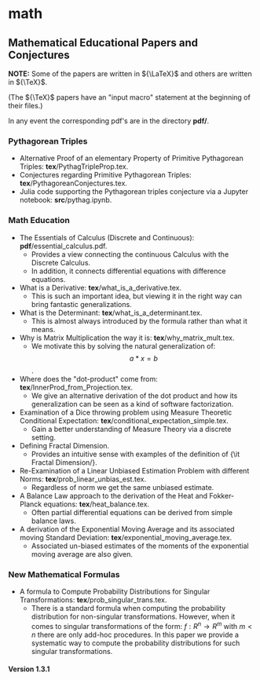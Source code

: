 # math
## Mathematical Educational Papers and Conjectures

**NOTE:** Some of the papers are written in ${\LaTeX}$ and others are written in ${\TeX}$.

(The ${\TeX}$ papers have an "input macro" statement at the beginning of their files.)

In any event the corresponding pdf's are in the directory **pdf/**.

### Pythagorean Triples
- Alternative Proof of an elementary Property of Primitive Pythagorean Triples: **tex**/PythagTripleProp.tex.
- Conjectures regarding Primitive Pythagorean Triples: **tex**/PythagoreanConjectures.tex.
- Julia code supporting the Pythagorean triples conjecture via a Jupyter notebook: **src**/pythag.ipynb.

### Math Education
- The Essentials of Calculus (Discrete and Continuous): **pdf**/essential_calculus.pdf.
    - Provides a view connecting the continuous Calculus with the Discrete Calculus.
    - In addition, it connects differential equations with difference equations.
- What is a Derivative: **tex**/what_is_a_derivative.tex.
    - This is such an important idea, but viewing it in the right way can bring
       fantastic generalizations.
- What is the Determinant: **tex**/what_is_a_determinant.tex.
    - This is almost always introduced by the formula rather than what it means.
- Why is Matrix Multiplication the way it is: **tex**/why_matrix_mult.tex.
    - We motivate this by solving the natural generalization of: $$a * x = b$$.
- Where does the "dot-product" come from: **tex**/InnerProd_from_Projection.tex.
    - We give an alternative derivation of the dot product and how its generalization
      can be seen as a kind of software factorization.
- Examination of a Dice throwing problem using Measure Theoretic Conditional Expectation: **tex**/conditional_expectation_simple.tex.
    - Gain a better understanding of Measure Theory via a discrete setting.
- Defining Fractal Dimension. 
    - Provides an intuitive sense with examples of the definition of {\it Fractal Dimension\/}.
- Re-Examination of a Linear Unbiased Estimation Problem with different Norms: **tex**/prob_linear_unbias_est.tex.
    - Regardless of norm we get the same unbiased estimate.
- A Balance Law approach to the derivation of the Heat and Fokker-Planck equations: **tex**/heat_balance.tex.
    - Often partial differential equations can be derived from simple balance laws.
- A derivation of the Exponential Moving Average and its associated moving Standard Deviation: **tex**/exponential_moving_average.tex.
    - Associated un-biased estimates of the moments of the exponential moving average are also given.

### New Mathematical Formulas
- A formula to Compute Probability Distributions for Singular Transformations: **tex**/prob_singular_trans.tex.
    - There is a standard formula when computing the probability distribution for
      non-singular transformations. However, when it comes to singular transformations of the form: ${f: R^n \rightarrow R^m}$
      with ${m < n}$ there are only add-hoc procedures. In this paper we provide a systematic way to compute
      the probability distributions for such singular transformations.

#### Version 1.3.1


